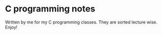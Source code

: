 # C programming notes

Written by me for my C programming classes. They are sorted lecture wise. Enjoy!
